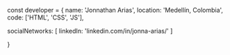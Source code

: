 
const developer = {
  name: 'Jonnathan Arias',
  location: 'Medellín, Colombia',
  code: ['HTML', 'CSS', 'JS'],
  
  socialNetworks: [
    linkedIn: 'linkedin.com/in/jonna-arias/'
  ]

}


